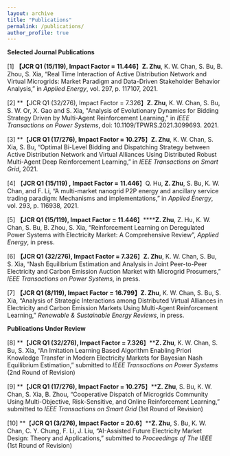 ```yaml
---
layout: archive
title: "Publications"
permalink: /publications/
author_profile: true
---
```


**Selected Journal Publications**

[1]  **【JCR Q1 (15/119), Impact Factor =** **11.446**】**Z. Zhu**, K. W. Chan, S. Bu, B. Zhou, S. Xia, “Real Time Interaction of Active Distribution Network and Virtual Microgrids: Market Paradigm and Data-Driven Stakeholder Behavior Analysis,” in *Applied Energy*, vol. 297, p. 117107, 2021. 

[2]  **【JCR Q1 (32/276), Impact Factor = 7.326】**Z. Zhu**, K. W. Chan, S. Bu, S. W. Or, X. Gao and S. Xia, "Analysis of Evolutionary Dynamics for Bidding Strategy Driven by Multi-Agent Reinforcement Learning," in *IEEE Transactions on Power Systems*, doi: 10.1109/TPWRS.2021.3099693. 2021. 

[3]  **【******JCR Q1 (17/276),**** **Impact Factor =** **10.275****】**Z. Zhu**, K. W. Chan, S. Xia, S. Bu, “Optimal Bi-Level Bidding and Dispatching Strategy between Active Distribution Network and Virtual Alliances Using Distributed Robust Multi-Agent Deep Reinforcement Learning,” in *IEEE Transactions on Smart Grid*, 2021. 

[4]  【**JCR Q1 (15/119) ,** **Impact Factor =** **11.446**】Q. Hu, **Z. Zhu**, S. Bu, K. W. Chan, and F. Li, “A multi-market nanogrid P2P energy and ancillary service trading paradigm: Mechanisms and implementations,” in *Applied Energy*, vol. 293, p. 116938, 2021. 

[5]  **【JCR Q1 (15/119), Impact Factor =** **11.446**】******Z. Zhu**, Z. Hu, K. W. Chan, S. Bu, B. Zhou, S. Xia, “Reinforcement Learning on Deregulated Power Systems with Electricity Market: A Comprehensive Review”, *Applied Energy*, in press.

[6]  **【JCR Q1 (32/276), Impact Factor = 7.326**】**Z. Zhu**, K. W. Chan, S. Bu, S. Xia, “Nash Equilibrium Estimation and Analysis in Joint Peer-to-Peer Electricity and Carbon Emission Auction Market with Microgrid Prosumers,” *IEEE Transactions on Power Systems*, in press.

[7]  **【JCR Q1 (8/119), Impact Factor = 16.799】Z. Zhu**, K. W. Chan, S. Bu, S. Xia, “Analysis of Strategic Interactions among Distributed Virtual Alliances in Electricity and Carbon Emission Markets Using Multi-Agent Reinforcement Learning,” *Renewable & Sustainable Energy Reviews*, in press.



**Publications Under Review**

[8]  **【****JCR Q1 (32/276), Impact Factor = 7.326****】****Z. Zhu**, K. W. Chan, S. Bu, S. Xia, “An Imitation Learning Based Algorithm Enabling Priori Knowledge Transfer in Modern Electricity Markets for Bayesian Nash Equilibrium Estimation,” submitted to *IEEE Transactions on Power Systems* (2nd Round of Revision)

[9]  **【****JCR Q1 (17/276),** **Impact Factor =** **10.275****】****Z. Zhu**, S. Bu, K. W. Chan, S. Xia, B. Zhou, “Cooperative Dispatch of Microgrids Community Using Multi-Objective, Risk-Sensitive, and Online Reinforcement Learning,” submitted to *IEEE Transactions on Smart Grid* (1st  Round of Revision) 

[10] **【****JCR Q1 (3/276),** **Impact Factor =** **20.6****】****Z. Zhu**, S. Bu, K. W. Chan, C. Y. Chung, F. Li, J. Liu, “AI-Assisted Future Electricity Market Design: Theory and Applications,” submitted to *Proceedings of The IEEE* (1st Round of Revision) 
